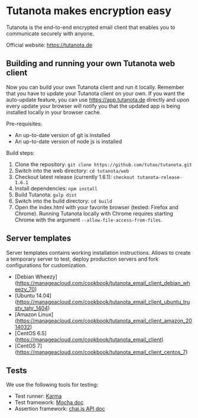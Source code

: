 # Tutanota makes encryption easy

Tutanota is the end-to-end encrypted email client that enables you to communicate securely with anyone.

Official website: https://tutanota.de

## Building and running your own Tutanota web client

Now you can build your own Tutanota client and run it locally. Remember that you have to update your Tutanota client on your own. If you want the auto-update feature, you can use https://app.tutanota.de directly and upon every update your browser will notify you that the updated app is being installed locally in your browser cache.

Pre-requisites:
* An up-to-date version of git is installed
* An up-to-date version of node js is installed

Build steps:

1. Clone the repository: `git clone https://github.com/tutao/tutanota.git`
2. Switch into the web directory: `cd tutanota/web`
3. Checkout latest release (currently 1.6.1): `checkout tutanota-release-1.6.1`
4. Install dependencies: `npm install`
5. Build Tutanota: `gulp dist`
6. Switch into the build directory: `cd build`
7. Open the index.html with your favorite browser (tested: Firefox and Chrome). Running Tutanota locally with Chrome requires starting Chrome with the argument `--allow-file-access-from-files`.

## Server templates
Server templates contains working installation instructions. Allows to create a temporary server to test, deploy production servers and fork configurations for customization.
 - [Debian Wheezy] (https://manageacloud.com/cookbook/tutanota_email_client_debian_wheezy_70)
 - [Ubuntu 14.04] (https://manageacloud.com/cookbook/tutanota_email_client_ubuntu_trusty_tahr_1404)
 - [Amazon Linux] (https://manageacloud.com/cookbook/tutanota_email_client_amazon_2014032)
 - [CentOS 6.5] (https://manageacloud.com/cookbook/tutanota_email_client)
 - [CentOS 7] (https://manageacloud.com/cookbook/tutanota_email_client_centos_7)

## Tests

We use the following tools for testing:
* Test runner: [Karma](http://karma-runner.github.io/)
* Test framework: [Mocha doc](http://chaijs.com/api/assert/)
* Assertion framework: [chai.js API doc](http://chaijs.com/api/assert/)
